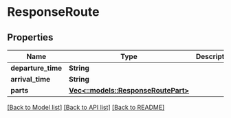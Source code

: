 # ResponseRoute

## Properties

Name | Type | Description | Notes
------------ | ------------- | ------------- | -------------
**departure_time** | **String** |  | 
**arrival_time** | **String** |  | 
**parts** | [**Vec<::models::ResponseRoutePart>**](ResponseRoutePart.md) |  | 

[[Back to Model list]](../README.md#documentation-for-models) [[Back to API list]](../README.md#documentation-for-api-endpoints) [[Back to README]](../README.md)


